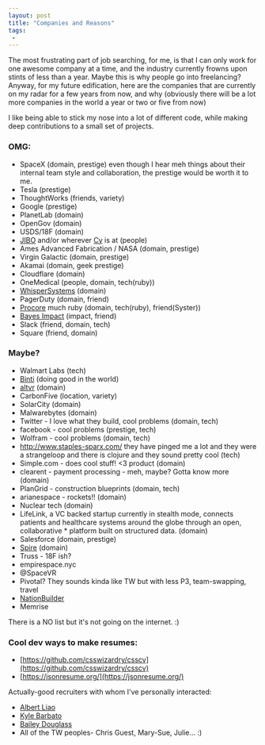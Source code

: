 ```yaml
---
layout: post
title: "Companies and Reasons"
tags:
 -
---
```


The most frustrating part of job searching, for me, is that I can only work for one awesome company at a time, and the industry currently frowns upon stints of less than a year. Maybe this is why people go into freelancing? Anyway, for my future edification, here are the companies that are currently on my radar for a few years from now, and why (obviously there will be a lot more companies in the world a year or two or five from now)

I like being able to stick my nose into a lot of different code, while making deep contributions to a small set of projects.

### OMG:

* SpaceX (domain, prestige) even though I hear meh things about their internal team style and collaboration, the prestige would be worth it to me.
* Tesla (prestige)
* ThoughtWorks (friends, variety)
* Google (prestige)
* PlanetLab (domain)
* OpenGov (domain)
* USDS/18F (domain)
* [JIBO](https://www.jibo.com/) and/or wherever [Cy](http://cynthiabreazeal.media.mit.edu/) is at (people)
* Ames Advanced Fabrication / NASA (domain, prestige)
* Virgin Galactic (domain, prestige)
* Akamai (domain, geek prestige)
* Cloudflare (domain)
* OneMedical (people, domain, tech(ruby))
* [WhisperSystems](https://whispersystems.org/) (domain)
* PagerDuty (domain, friend)
* [Procore](https://www.procore.com/) much ruby (domain, tech(ruby), friend(Syster))
* [Bayes Impact](http://www.bayesimpact.org/careers) (impact, friend)
* Slack (friend, domain, tech)
* Square (friend, domain)

### Maybe?

* Walmart Labs (tech)
* [Binti](https://binti.com/binti-careers/software-engineer/) (doing good in the world)
* [altvr](https://altvr.com/careers/) (domain)
* CarbonFive (location, variety)
* SolarCity (domain)
* Malwarebytes (domain)
* Twitter - I love what they build, cool problems (domain, tech)
* facebook - cool problems (prestige, tech)
* Wolfram - cool problems (domain, tech)
* http://www.staples-sparx.com/ they have pinged me a lot and they were a strangeloop and there is clojure and they sound pretty cool (tech)
* Simple.com - does cool stuff! <3 product (domain)
* clearent - payment processing - meh, maybe? Gotta know more (domain)
* PlanGrid - construction blueprints (domain, tech)
* arianespace - rockets!! (domain)
* Nuclear tech (domain)
* LifeLink, a VC backed startup currently in stealth mode, connects patients and healthcare systems around the globe through an open, collaborative * platform built on structured data. (domain)
* Salesforce (domain, prestige)
* [Spire](https://spire.com/careers/) (domain)
* Truss - 18F ish?
* empirespace.nyc
* @SpaceVR
* Pivotal? They sounds kinda like TW but with less P3, team-swapping, travel
* [NationBuilder](http://nationbuilder.com/senior_software_engineer)
* Memrise


There is a NO list but it's not going on the internet. :)


### Cool dev ways to make resumes:

* [https://github.com/csswizardry/csscv](https://github.com/csswizardry/csscv)
* [https://jsonresume.org/](https://jsonresume.org/)


Actually-good recruiters with whom I've personally interacted:

- [Albert Liao](http://rockitrecruiting.com/team/albert_liao)
- [Kyle Barbato](https://www.linkedin.com/in/kyle-barbato-9753a64b)
- [Bailey Douglass](https://www.linkedin.com/in/baileydouglass)
- All of the TW peoples- Chris Guest, Mary-Sue, Julie... :)



